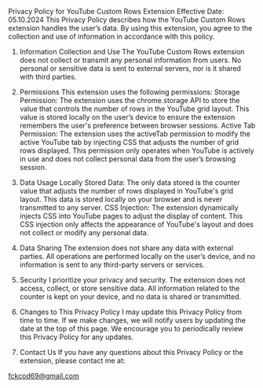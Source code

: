 Privacy Policy for YouTube Custom Rows Extension
Effective Date: 05.10.2024
This Privacy Policy describes how the YouTube Custom Rows extension handles the user’s data. By using this extension, you agree to the collection and use of information in accordance with this policy.

1. Information Collection and Use
The YouTube Custom Rows extension does not collect or transmit any personal information from users. No personal or sensitive data is sent to external servers, nor is it shared with third parties.

2. Permissions
This extension uses the following permissions:
Storage Permission: The extension uses the chrome.storage API to store the value that controls the number of rows in the YouTube grid layout. This value is stored locally on the user’s device to ensure the extension remembers the user's preference between browser sessions.
Active Tab Permission: The extension uses the activeTab permission to modify the active YouTube tab by injecting CSS that adjusts the number of grid rows displayed. This permission only operates when YouTube is actively in use and does not collect personal data from the user’s browsing session.

3. Data Usage
Locally Stored Data: The only data stored is the counter value that adjusts the number of rows displayed in YouTube's grid layout. This data is stored locally on your browser and is never transmitted to any server.
CSS Injection: The extension dynamically injects CSS into YouTube pages to adjust the display of content. This CSS injection only affects the appearance of YouTube's layout and does not collect or modify any personal data.

4. Data Sharing
The extension does not share any data with external parties. All operations are performed locally on the user’s device, and no information is sent to any third-party servers or services.

5. Security
I prioritize your privacy and security. The extension does not access, collect, or store sensitive data. All information related to the counter is kept on your device, and no data is shared or transmitted.

6. Changes to This Privacy Policy
I may update this Privacy Policy from time to time. If we make changes, we will notify users by updating the date at the top of this page. We encourage you to periodically review this Privacy Policy for any updates.

7. Contact Us
If you have any questions about this Privacy Policy or the extension, please contact me at:

fckcod69@gmail.com
